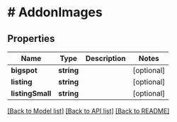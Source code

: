 # # AddonImages

## Properties

Name | Type | Description | Notes
------------ | ------------- | ------------- | -------------
**bigspot** | **string** |  | [optional]
**listing** | **string** |  | [optional]
**listingSmall** | **string** |  | [optional]

[[Back to Model list]](../../README.md#models) [[Back to API list]](../../README.md#endpoints) [[Back to README]](../../README.md)
